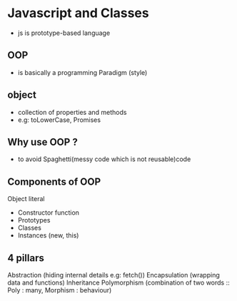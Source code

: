 # Javascript and Classes

- js is prototype-based language

## OOP

- is basically a programming Paradigm (style)

## object

- collection of properties and methods
- e.g: toLowerCase, Promises

## Why use OOP ?

- to avoid Spaghetti(messy code which is not reusable)code

## Components of OOP

Object literal

- Constructor function
- Prototypes
- Classes
- Instances (new, this)

## 4 pillars

Abstraction (hiding internal details e.g: fetch())
Encapsulation (wrapping data and functions)
Inheritance
Polymorphism (combination of two words :: Poly : many, Morphism : behaviour)
